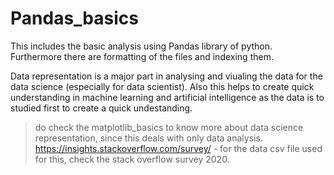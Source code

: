 # Pandas_basics

This includes the basic analysis using Pandas library of python. 
Furthermore there are formatting of the files and indexing them. 

Data representation is a major part in analysing and viualing the data for the data science (especially for data scientist). Also this helps to create quick understanding in machine learning and artificial intelligence as the data is to studied first to create a quick undestanding.

> do check the matplotlib_basics to know more about data science representation, since this deals with only data analysis.
> https://insights.stackoverflow.com/survey/  - for the data csv file used for this, check the stack overflow survey 2020.
